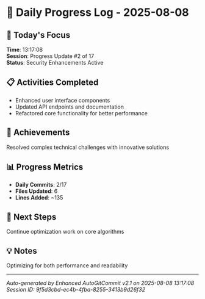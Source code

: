 # 📅 Daily Progress Log - 2025-08-08

## 🎯 Today's Focus
**Time**: 13:17:08  
**Session**: Progress Update #2 of 17  
**Status**: Security Enhancements Active

## 📋 Activities Completed
- Enhanced user interface components
- Updated API endpoints and documentation
- Refactored core functionality for better performance

## 🚀 Achievements
Resolved complex technical challenges with innovative solutions

## 📊 Progress Metrics
- **Daily Commits**: 2/17
- **Files Updated**: 6
- **Lines Added**: ~135

## 🎯 Next Steps
Continue optimization work on core algorithms

## 💡 Notes
Optimizing for both performance and readability

---
*Auto-generated by Enhanced AutoGitCommit v2.1 on 2025-08-08 13:17:08*
*Session ID: 9f5d3cbd-ec4b-4fba-8255-3413b9d26f32*